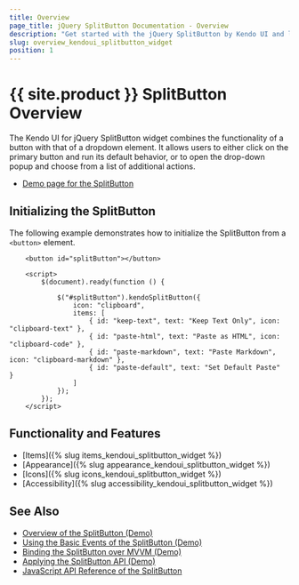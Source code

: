 ```yaml
---
title: Overview
page_title: jQuery SplitButton Documentation - Overview
description: "Get started with the jQuery SplitButton by Kendo UI and learn how to initialize it and what its key features are."
slug: overview_kendoui_splitbutton_widget
position: 1
---
```


# {{ site.product }} SplitButton Overview

The Kendo UI for jQuery SplitButton widget combines the functionality of a button with that of a dropdown element. It allows users to either click on the primary button and run its default behavior, or to open the drop-down popup and choose from a list of additional actions.

* [Demo page for the SplitButton](https://demos.telerik.com/kendo-ui/splitbutton/index) 

## Initializing the SplitButton

The following example demonstrates how to initialize the SplitButton from a `<button>` element.

```dojo
    <button id="splitButton"></button>

    <script>
        $(document).ready(function () {

            $("#splitButton").kendoSplitButton({                  
                icon: "clipboard",
                items: [
                    { id: "keep-text", text: "Keep Text Only", icon: "clipboard-text" },
                    { id: "paste-html", text: "Paste as HTML", icon: "clipboard-code" },
                    { id: "paste-markdown", text: "Paste Markdown", icon: "clipboard-markdown" },
                    { id: "paste-default", text: "Set Default Paste"  }
                ]
            });
        });
    </script>
```

## Functionality and Features

* [Items]({% slug items_kendoui_splitbutton_widget %})
* [Appearance]({% slug appearance_kendoui_splitbutton_widget %})
* [Icons]({% slug icons_kendoui_splitbutton_widget %})
* [Accessibility]({% slug accessibility_kendoui_splitbutton_widget %})

## See Also

* [Overview of the SplitButton (Demo)](https://demos.telerik.com/kendo-ui/splitbutton/index)
* [Using the Basic Events of the SplitButton (Demo)](https://demos.telerik.com/kendo-ui/splitbutton/events)
* [Binding the SplitButton over MVVM (Demo)](https://demos.telerik.com/kendo-ui/splitbutton/mvvm)
* [Applying the SplitButton API (Demo)](https://demos.telerik.com/kendo-ui/splitbutton/api)
* [JavaScript API Reference of the SplitButton](/api/javascript/ui/splitbutton)
